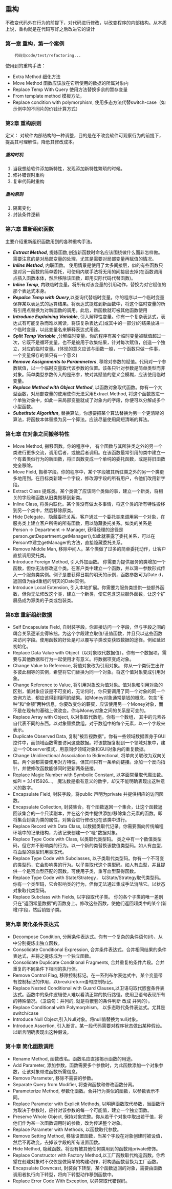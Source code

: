 ## 重构

不改变代码外在行为的前提下，对代码进行修改，以改变程序的内部结构。从本质上说，重构就是在代码写好之后改进它的设计

### 第一章 重构，第一个案例

		代码见code/test/refactoring...
使用到的重构手法：

+ Extra Method   细化方法
+ Move Method    函数应该放在它所使用的数据的所属对象内 
+ Replace Temp With Query  使用方法替换多余的暂存变量
+ From template method  模板方法，
+ Replace condition with polymorphism, 使用多态方法代替switch-case（如示例中的不同片的价钱计算方式）

### 第2章 重构原则

定义： 对软件内部结构的一种调整，目的是在不改变软件可观察行为的前提下，提高其可理解性，降低其修改成本。 
   
##### 重构时机

1. 当我想给软件添加新特性，发现添加新特性繁琐的时候。
2. 修补错误时重构
3. 复审代码时重构

##### 重构原则

1. 隔离变化
2. 封装条件逻辑


### 第六章 重新组织函数

主要介绍重新组织函数用到的各种重构手法。

+ ***Extract Method***, 提炼函数,创造新函数时命名应该围绕做什么而非怎样做。需要注意的是对局部变量的处理，尤其是需要对局部变量再赋值的情况。
+ ***Inline Method***, 内联函数。 使用情景是使用了太多间接层，似的有些函数只是对另一函数的简单委托，可使用内联手法将无用的间接层去掉(在函数调用点插入函数本体，然后移除该函数，即用实际代码代替函数)。
+ ***Inline Temp***, 内联临时变量。将所有对该变量的引用动作，替换为对它赋值的那个表达式本身。
+ ***Repalce Temp with Query***,以查询代替临时变量。你的程序以一个临时变量保存某以表达式的运算结果。将表达式提炼到新函数中，将这个临时变量的所有引用点替换为对新函数的调用。此后，新函数就可被其他函数使用
+ ***Introduce Explaining Variable***, 引入解释性变量。你有一个复杂表达式，表达式有可能复杂而难以阅读，将该复杂表达式(或其中的一部分)的结果放进一个临时变量，以此变量名来解释表达式用途。
+ ***Split Temp Variable*** ,分解临时变量。你的程序有某个临时变量被赋值超过一次，它既不是循环变量，也不是被用于收集结果，针对每次赋值，创造一个独立，对应的临时变量。(体现的意义应该与函数一般，一个函数只做一件事，一个变量保存的值只有一个意义)
+ ***Remove Assignments to Parammeters***, 移除对参数的赋值。代码对一个参数赋值，以一个临时变量取代该参数的位置。该条只针对参数是简单类型而非对象。简单类型参数传入的是形参，故对其赋值的意义会模糊，应该使用临时变量。
+ ***Replace Method with Object Method***, 以函数对象取代函数。你有一个大型函数，对局部变量的使用使你无法采用Extract Method, 将这个函数放进一个单独对象中，如此一来局部变量就成了对象内的字段，你便可以分解成多个小型函数。
+ ***Substitute Algorithm***, 替换算法，你想要把某个算法替换为另一个更清晰的算法，将函数本体替换为另一个算法。应该尽量使用简短清晰的算法。

### 第七章 在对象之间搬移特性

+ Move Method, 搬移函数。你的程序中， 有个函数与其所驻类之外的另一个类进行更多交流，调用后者，或被后者调用。在该函数最常引用的类中建立一个有着类似行为的新函数，将旧函数变成一个单纯的委托函数，或是将旧函数完全移除。
+ Move Field, 搬移字段。你的程序中，某个字段被其所驻类之外的另一个类更多地用到。在目标类新建一个字段，修改源字段的所有用户，令他们改用新字段。
+ Extract Class 提炼类。某个类做了应该两个类做的事，建立一个新类，将相关的字段和函数从旧类搬移到新类。
+ Inline Class, 将类内联化。某个类没有做太多事情，将这个类的所有特性搬移到另一个类中，然后移除原类。
+ Hide Delegate， 隐藏委托关系。客户通过一个委托类来调用另一个对象，在服务类上建立客户所需的所有函数，用以隐藏委托关系。如类的关系是Person -> Department -> Manager, 获得经理的途径是person.getDepartment.getManager(),如此就暴露了委托关系，可以在Person中建立getManager的方法，直接隐藏委托关系。
+ Remove Middle Man, 移除中间人。某个类做了过多的简单委托动作，让客户直接调用受托类。
+ Introduce Foreign Method, 引入外加函数。 你需要为提供服务的类增加一个函数，但你无法修改这个类。在客户类中建立一个函数，并以第一参数形式传入一个服务类实例。例子是要获得日期的明天的示例，函数参数可为Date d， 返回值为由d重组的明天的Date实例。
+ Introduce Local Extension, 引入本地扩展。你需要为服务类提供一些额外函数，但你无法修改这个类，建立一个新类，使它包含这些额外函数，让这个扩展品成为源类的子类或包装类。

### 第8章 重新组织数据

+ Self Encapsulate Field, 自封装字段。你直接访问一个字段，但与字段之间的耦合关系逐渐变得笨拙。为这个字段建立取值/设值函数，并且只以这些函数来访问字段。使用函数的好处是可以覆写子类改变获取数据的途径。例如延迟初始化。
+ Replace Data Value with Object（以对象取代数据值）。你有一个数据项，需要与其他数据和行为一起使用才有意义。将数据项变成对象。
+ Change Value to Reference, 将值对象改为引用对象。 你从一个类衍生出许多彼此相等的实例，希望将它们替换为同一个对象。将这个值对象变成引用对象。
+ Change Reference to Value, 将引用对象改为值对象。值对象和引用对象的区别，值对象应该是不可变的，无论何时，你只要调用了同一个对象的同一个查询方法，都应该得到相同的结果。如Money对象通常是钱的概念，包含“币种”和“金额”两种信息，你要改变你的薪资，应该使用另一个Money对象，而不是在现有的基础上做改变。你与Money对象之间的关系是可变的。
+ Replace Array with Object, 以对象取代数组。你有一个数组， 其中的元素各自代表不同的东西。以对象替换数组。对于数组中的每个元素，以一个字段来表示。
+ Duplicate Observed Data, 复制"被监视数据"。你有一些领域数据置身于GUI控件中，而领域函数需要访问这些数据。将该数据复制到一个领域对象中，建立一个Observer模式，用意同步领域对象和GUI对象内的重复数据。
+ Change Unidirectional Association to Bidirectional, 将单向关联改为双向关联。两个类都需要使用对方特性，但其间只有一条单向链接。添加一个反向指针，并使修改函数能够同时更新两条链接。
+ Replace Magic Number with Symbolic Constant, 以字面常量取代魔法数。如PI = 3.1415926...， 魔法数是指有意义的数字，却又不能明确表现出这种意义的数字。
+ Encapsulate Field, 封装字段。将public 声明为private 并提供相应的访问函数。
+ Encapsulate Collection, 封装集合。有个函数返回一个集合，让这个函数返回该集合的一个只读副本，并在这个类中提供添加/移除集合元素的函数。即将集合封装为类的属性，对集合进行修改也在该类中进行。
+ Replace Record with Data Class, 以数据类取代记录。你需要面向传统编程环境中的记录结构，为该记录创建一个"哑"数据对象。
+ Replace Type Code with Class, 以类取代类型码。 类之中有一个数值类型码，但它并不影响类的行为。以一个新的类替换该数值类型码。如人有血型，将血型的类型码用类取代。
+ Replace Type Code with Subclasses, 以子类取代类型码。你有一个不可变的类型码，它会影响类的行为。以子类取代这个类型码。如人有血型，并且提供一个是否血型匹配的函数。可使用子类，重写血型获得函数。
+ Replace Type Code with State/Strategy， 以State/Strategy取代类型码。你有一个类型码，它会影响类的行为，但你无法通过集成手法消除它。以状态对象取代类型码。
+ Replace Subclass with Fields, 以字段取代子类。 你的各个子类的唯一差别只在"返回常量数据"的函数身上。修改这些函数，使他们返回超类中的某个(新增)字段，然后销毁子类。


### 第九章  简化条件表达式

+ Decompose Condition, 分解条件表达式。你有一个复杂的条件语句(if)，从中分别提炼出独立函数。
+ Consolidate Conditional Expression, 合并条件表达式。合并相同结果的条件表达式，并将之提炼成为一个独立函数。
+ Consolidate Duplicate Conditional Fragments, 合并重复的条件片段。合并重复的不同条件下相同的执行体。
+ Remove Control Flag, 移除控制标记。在一系列布尔表达式中，某个变量带有控制标记的作用，以break/return语句控制标记。
+ Replace Nested Conditional with Guard Clauses,以卫语句取代嵌套条件表达式。函数中的条件逻辑使人难以看清正常的执行路径。使用卫语句表现所有的特殊情况。（卫语句：并列的, 就是将嵌套的条件判断  改成  并列的）。
+ Replace Conditional with Polymorphism， 以多态取代条件表达式。尤其是switch/case
+ Introduce Null Object,引入Null对象。将null值替换为null对象。
+ Introduce Assertion, 引入断言。某一段代码需要对程序状态做出某种假设。以断言明确表现出这种假设。

### 第十章 简化函数调用

+ Rename Method, 函数改名。函数名应直接揭示函数的用途。
+ Add Parameter, 添加参数。函数需要多个参数时，为此函数添加一个对象参数，让该对象带进函数所需信息。
+ Remove Parameter, 移除不需要的参数。
+ Separate Query from Modifier, 将查询函数和修改函数分离。
+ Parameterize Method, 参数化函数。合并行为类似的函数，以参数表示不同。
+ Replace Parameter with Explicit Methods, 以明确函数取代参数，当函数行为取决于参数时，应针对该参数的每一个可能值，建立一个独立函数。
+ Preserve Whole Object, 保持对象完整。你从若干个对象中取出若干值，将他们作为某一次函数调用时的参数，改为传递整个对象。
+ Replace Parameter with Methods, 以函数取代参数。
+ Remove Setting Method, 移除设置函数，当某个字段在对象创建时被设值，然后不再改变，去掉该字段的所有设置函数。
+ Hide Method, 隐藏函数。将没有被其他任何类用到的函数用private修饰。
+ Replace Constructor with Factory Method,以工厂函数取代构造函数。你希望在创建对象时不仅仅是做简单的构建动作，将构造函数替换为工厂函数。
+ Encapsulate Downcast, 封装向下转型，某个函数返回的对象，需要由函数调用者执行向下转型，将向下转型动作移到函数中。
+ Replace Error Code With Exception, 以异常取代错误码。



